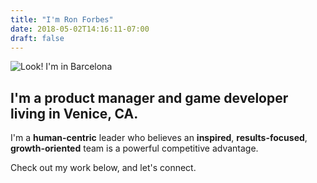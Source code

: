 ```yaml
---
title: "I'm Ron Forbes"
date: 2018-05-02T14:16:11-07:00
draft: false
---
```


![](/images/ronforbes.jpg "Look! I'm in Barcelona")

## I'm a **product manager** and **game developer** living in Venice, CA.

I'm a **human-centric** leader who believes an **inspired**, **results-focused**, **growth-oriented** team is a powerful competitive advantage.

Check out my work below, and let's connect.